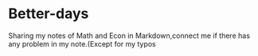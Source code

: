 # Better-days
Sharing my notes of Math and Econ in Markdown,connect me if there has any problem in my note.(Except for my typos
